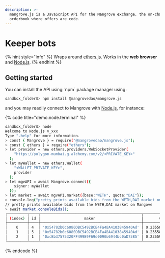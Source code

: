 ```yaml
---
description: >-
  mangrove.js is a JavaScript API for the Mangrove exchange, the on-chain
  orderbook where offers are code.
---
```


# Keeper bots

{% hint style="info" %}
Wraps around [ethers.js](https://github.com/ethers-io/ethers.js). Works in the **web browser** and [Node.js](https://nodejs.org/en/).
{% endhint %}

## Getting started

You can install the API using \`npm\` package manager using:

```bash
sandbox_folder$> npm install @mangrovedao/mangrove.js
```

and you may readily connect to Mangrove with [Node.js](https://nodejs.org/en/), for instance:

{% code title="demo.node.terminal" %}
```bash
sandbox_folder$> node
Welcome to Node.js v_xxx
Type ".help" for more information.
> const { Mangrove } = require("@mangrovedao/mangrove.js");
> const { ethers } = require("ethers");
> let provider = new ethers.providers.WebSocketProvider(
    "https://polygon-mumbai.g.alchemy.com/v2/<PRIVATE_KEY>"
  );
> let myWallet = new ethers.Wallet(
    "<WALLET_PRIVATE_KEY>",
    provider
  );
> let mgvAPI = await Mangrove.connect({
    signer: myWallet
  });
> let market = await mgvAPI.market({base:"WETH", quote:"DAI"});
> console.log("pretty prints available bids from the WETH,DAI market on Mangove");
// pretty prints available bids from the WETH,DAI market on Mangove
> await market.consoleBids();
┌─────────┬────┬──────────────────────────────────────────────┬─────────────────────┬───────────────────────────┐
│ (index) │ id │                    maker                     │       volume        │           price           │
├─────────┼────┼──────────────────────────────────────────────┼─────────────────────┼───────────────────────────┤
│    0    │ 4  │ '0x54782b0c6080DBC5492BCB4Fa4BA4103845940Ad' │ 0.2355813953488372  │ 4244.81737413622919031855 │
│    1    │ 5  │ '0x54782b0c6080DBC5492BCB4Fa4BA4103845940Ad' │ 0.2355813953488372  │ 4244.81737413622919031855 │
│    2    │ 1  │ '0xcBb37575320FF499E9F69d0090b6944bc0aD7585' │ 0.23559598787030558 │ 4244.55445544554446426917 │
└─────────┴────┴──────────────────────────────────────────────┴─────────────────────┴───────────────────────────┘
```
{% endcode %}
